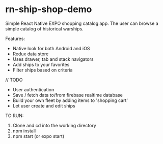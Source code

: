 # rn-ship-shop-demo
Simple React Native EXPO shopping catalog app. The user can browse a simple catalog of historical warships.

Features:
- Native look for both Android and iOS
- Redux data store
- Uses drawer, tab and stack navigators
- Add ships to your favorites
- Filter ships based on criteria

// TODO
- User authentication
- Save / fetch data to/from firebase realtime database
- Build your own fleet by adding items to 'shopping cart'
- Let user create and edit ships

TO RUN:
1) Clone and cd into the working directory
2) npm install
3) npm start (or expo start)
